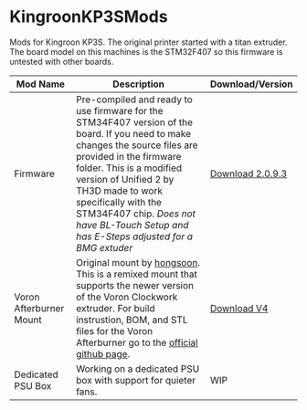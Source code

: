 # KingroonKP3SMods

Mods for Kingroon KP3S. The original printer started with a titan extruder. The board model on this machines is the STM32F407 so this firmware is untested with other boards.

|Mod Name   |Description  |Download/Version   |
|        ---|            ---|---|
|Firmware   |Pre-compiled and ready to use firmware for the STM34F407 version of the board. If you need to make changes the source files are provided in the firmware folder. This is a modified version of Unified 2 by TH3D made to work specifically with the STM34F407 chip. *Does not have BL-Touch Setup and has E-Steps adjusted for a BMG extuder*|[Download 2.0.9.3 ](https://github.com/rfblock/KingroonKP3SMods/releases/tag/firmware)  |
|Voron Afterburner Mount   |Original mount by [hongsoon](https://www.thingiverse.com/thing:4766859). This is a remixed mount that supports the newer version of the Voron Clockwork extruder. For build instrustion, BOM, and STL files for the Voron Afterburner go to the [official github page](https://github.com/VoronDesign/Voron-Afterburner).  |[Download V4 ](https://github.com/rfblock/KingroonKP3SMods/tree/main/Afterburner%20Mount) |
|Dedicated PSU Box   |Working on a dedicated PSU box with support for quieter fans.   |WIP   |
